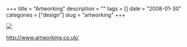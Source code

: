 +++
title = "Artworking"
description = ""
tags = []
date = "2008-01-30"
categories = ["design"]
slug = "artworking"
+++


 

  <div id="screens-thumbs" class="clearfix">
    <div class="txt-center" id="design-submission"><a href="http://www.artworking.co.uk/"><img id='bluga-thumbnail-1034' class='bluga-thumbnail large' src='//media.konigi.com/bluga/
wt47f281d1ebea0_0.jpg'/></a></div>  
  </div>   
<p><a href="http://www.artworking.co.uk/">http://www.artworking.co.uk/</a></p>




